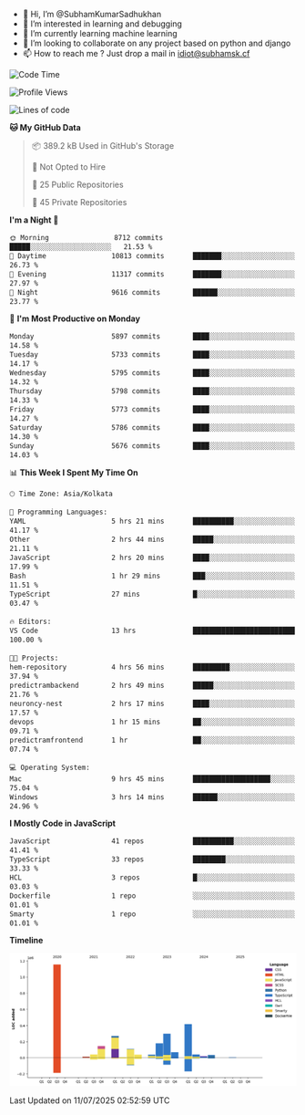 - 👋 Hi, I’m @SubhamKumarSadhukhan
- 👀 I’m interested in learning and debugging
- 🌱 I’m currently learning machine learning
- 💞️ I’m looking to collaborate on any project based on python and django
- 📫 How to reach me ?
      Just drop a mail in idiot@subhamsk.cf

<!---
SubhamKumarSadhukhan/SubhamKumarSadhukhan is a ✨ special ✨ repository because its `README.md` (this file) appears on your GitHub profile.
You can click the Preview link to take a look at your changes.
--->


<!--START_SECTION:waka-->
![Code Time](http://img.shields.io/badge/Code%20Time-2%2C989%20hrs%2057%20mins-blue)

![Profile Views](http://img.shields.io/badge/Profile%20Views-1-blue)

![Lines of code](https://img.shields.io/badge/From%20Hello%20World%20I%27ve%20Written-2.9%20million%20lines%20of%20code-blue)

**🐱 My GitHub Data** 

> 📦 389.2 kB Used in GitHub's Storage 
 > 
> 🚫 Not Opted to Hire
 > 
> 📜 25 Public Repositories 
 > 
> 🔑 45 Private Repositories 
 > 
**I'm a Night 🦉** 

```text
🌞 Morning                8712 commits        █████░░░░░░░░░░░░░░░░░░░░   21.53 % 
🌆 Daytime                10813 commits       ███████░░░░░░░░░░░░░░░░░░   26.73 % 
🌃 Evening                11317 commits       ███████░░░░░░░░░░░░░░░░░░   27.97 % 
🌙 Night                  9616 commits        ██████░░░░░░░░░░░░░░░░░░░   23.77 % 
```
📅 **I'm Most Productive on Monday** 

```text
Monday                   5897 commits        ████░░░░░░░░░░░░░░░░░░░░░   14.58 % 
Tuesday                  5733 commits        ████░░░░░░░░░░░░░░░░░░░░░   14.17 % 
Wednesday                5795 commits        ████░░░░░░░░░░░░░░░░░░░░░   14.32 % 
Thursday                 5798 commits        ████░░░░░░░░░░░░░░░░░░░░░   14.33 % 
Friday                   5773 commits        ████░░░░░░░░░░░░░░░░░░░░░   14.27 % 
Saturday                 5786 commits        ████░░░░░░░░░░░░░░░░░░░░░   14.30 % 
Sunday                   5676 commits        ████░░░░░░░░░░░░░░░░░░░░░   14.03 % 
```


📊 **This Week I Spent My Time On** 

```text
🕑︎ Time Zone: Asia/Kolkata

💬 Programming Languages: 
YAML                     5 hrs 21 mins       ██████████░░░░░░░░░░░░░░░   41.17 % 
Other                    2 hrs 44 mins       █████░░░░░░░░░░░░░░░░░░░░   21.11 % 
JavaScript               2 hrs 20 mins       ████░░░░░░░░░░░░░░░░░░░░░   17.99 % 
Bash                     1 hr 29 mins        ███░░░░░░░░░░░░░░░░░░░░░░   11.51 % 
TypeScript               27 mins             █░░░░░░░░░░░░░░░░░░░░░░░░   03.47 % 

🔥 Editors: 
VS Code                  13 hrs              █████████████████████████   100.00 % 

🐱‍💻 Projects: 
hem-repository           4 hrs 56 mins       █████████░░░░░░░░░░░░░░░░   37.94 % 
predictrambackend        2 hrs 49 mins       █████░░░░░░░░░░░░░░░░░░░░   21.76 % 
neuroncy-nest            2 hrs 17 mins       ████░░░░░░░░░░░░░░░░░░░░░   17.57 % 
devops                   1 hr 15 mins        ██░░░░░░░░░░░░░░░░░░░░░░░   09.71 % 
predictramfrontend       1 hr                ██░░░░░░░░░░░░░░░░░░░░░░░   07.74 % 

💻 Operating System: 
Mac                      9 hrs 45 mins       ███████████████████░░░░░░   75.04 % 
Windows                  3 hrs 14 mins       ██████░░░░░░░░░░░░░░░░░░░   24.96 % 
```

**I Mostly Code in JavaScript** 

```text
JavaScript               41 repos            ██████████░░░░░░░░░░░░░░░   41.41 % 
TypeScript               33 repos            ████████░░░░░░░░░░░░░░░░░   33.33 % 
HCL                      3 repos             █░░░░░░░░░░░░░░░░░░░░░░░░   03.03 % 
Dockerfile               1 repo              ░░░░░░░░░░░░░░░░░░░░░░░░░   01.01 % 
Smarty                   1 repo              ░░░░░░░░░░░░░░░░░░░░░░░░░   01.01 % 
```



**Timeline**

![Lines of Code chart](https://raw.githubusercontent.com/SubhamKumarSadhukhan/SubhamKumarSadhukhan/main/assets/bar_graph.png)


 Last Updated on 11/07/2025 02:52:59 UTC
<!--END_SECTION:waka-->
